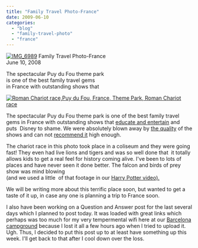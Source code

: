 ```yaml
---
title: "Family Travel Photo-France"
date: 2009-06-10
categories: 
  - "blog"
  - "family-travel-photo"
  - "france"
---
```


 [![IMG_6989](https://pub-ac94b3f306b24c0dba4238943c97f2e1.r2.dev/6a00e5502a9507883301156ff9fa22970c.jpg)](http://soultravelers3new.local/wp-content/uploads/wp-content/uploads/2025/09/6a00e5502a9507883301156ff9fa22970c.jpg) Family Travel Photo-France  
June 10, 2008

The spectacular Puy du Fou theme park  
is one of the best family travel gems  
in France with outstanding shows that [](http://en.wikipedia.org/wiki/Puy_du_Fou)

  

<!--more-->

[![Roman Chariot race,Puy du Fou, France, Theme Park, Roman Chariot race](https://pub-ac94b3f306b24c0dba4238943c97f2e1.r2.dev/6a00e5502a9507883301156ff9fa7f970c.jpg "Roman Chariot race,Puy du Fou, France, Theme Park, Roman Chariot race")](https://pub-ac94b3f306b24c0dba4238943c97f2e1.r2.dev/6a00e5502a9507883301156ff9fa7f970c.jpg)

The spectacular Puy du Fou theme park is one of the best family travel gems in France with outstanding shows that [educate and entertain](http://en.wikipedia.org/wiki/Puy_du_Fou) and puts  Disney to shame. We were absolutely blown away by [the quality](http://www.puydufou.com/uk/) of the shows and can not [recommend it](http://travel.ciao.co.uk/Le_Grand_Parc_Puy_Du_Fou__6543824) high enough. 

The chariot race in this photo took place in a coliseum and they were going fast! They even had live lions and tigers and was so well done that  it totally allows kids to get a real feel for history coming alive. I've been to lots of places and have never seen it done better. The falcon and birds of prey show was mind blowing  
(and we used a little  of that footage in our [Harry Potter video).  
](http://www.youtube.com/watch?v=FSB7Gictlag&feature=channel_page)

We will be writing more about this terrific place soon, but wanted to get a taste of it up, in case any one is planning a trip to France soon.

I also have been working on a Question and Answer post for the last several days which I planned to post today. It was loaded with great links which perhaps was too much for my very tempermental wifi here at our [Barcelona campground](http://soultravelers3new.local/2007/05/barcelona-beach.html) because I lost it all a few hours ago when I tried to upload it. Ugh. Thus, I decided to put this post up to at least have something up this week. I'll get back to that after I cool down over the loss.
